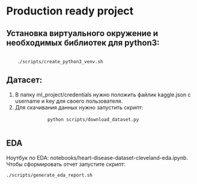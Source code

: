 # Production ready project

## Установка виртуального окружение и необходимых библиотек для python3:
<code>
    ./scripts/create_python3_venv.sh
</code>

## Датасет:
<ol>
    <li>
        В папку ml_project/credentials нужно положить файлик kaggle.json c username и key для своего пользователя.
    </li>
    <li>
        Для скачивания данных нужно запустить скрипт:
        </br>
        <code>
            python scripts/download_dataset.py
        </code>
    </li>
</ol>

## EDA
Ноутбук по EDA: notebooks/heart-disease-dataset-cleveland-eda.ipynb. Чтобы сформировать отчет запустите скрипт:
</br>
<code>
    ./scripts/generate_eda_report.sh
</code>